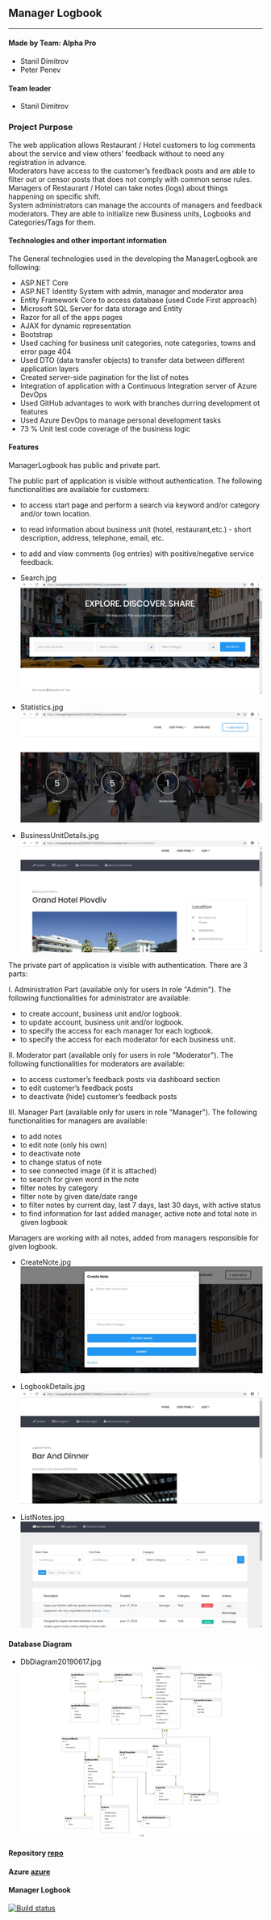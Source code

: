 ## Manager Logbook

----

#### Made by Team: Alpha Pro

- Stanil Dimitrov
- Peter Penev

#### Team leader
- Stanil Dimitrov

### Project Purpose
The web application allows Restaurant / Hotel customers to log comments about the service and view others’ feedback without to need any registration in advance.                    
Moderators have access to the customer’s feedback posts and are able to filter out or censor posts that does not comply with common sense rules.
Managers of Restaurant / Hotel can take notes (logs) about things happening on specific shift.     
System administrators can manage the accounts of managers and feedback moderators. 
They are able to initialize new Business units, Logbooks and Categories/Tags for them.

#### Technologies and other important information

The General technologies used in the developing the ManagerLogbook are following:
  - ASP.NET Core 
  - ASP.NET Identity System with admin, manager and moderator area 
  - Entity Framework Core to access database (used Code First approach)
  - Microsoft SQL Server for data storage and Entity 
  - Razor for all of the apps pages
  - AJAX for dynamic representation
  - Bootstrap
  - Used caching for business unit categories, note categories, towns and error page 404
  - Used DTO (data transfer objects) to transfer data between different application layers
  - Created server-side pagination for the list of notes
  - Integration of application with a Continuous Integration server of Azure DevOps
  - Used GitHub advantages to work with branches durring development ot features
  - Used Azure DevOps to manage personal development tasks
  - 73 % Unit test code coverage of the business logic
  
#### Features
ManagerLogbook has public and private part.

The public part of application is visible without authentication. 
The following functionalities are available for customers:
 - to access start page and perform a search via keyword and/or category and/or town location.
 - to read information about business unit (hotel, restaurant,etc.) - short description, address, telephone, email, etc.
 - to add and view comments (log entries) with positive/negative service feedback. 
 
 - Search.jpg ![](Search.jpg)
 
 - Statistics.jpg ![](Statistics.jpg)
 
 - BusinessUnitDetails.jpg ![](BusinessUnitDetails.jpg)
 
 The private part of application is visible with authentication.
 There are 3 parts: 
 
 I. Administration Part (available only for users in role "Admin").
 The following functionalities for administrator are available:
 
 - to create account, business unit and/or logbook.
 - to update account, business unit and/or logbook.
 - to specify the access for each manager for each logbook.
 - to specify the access for each moderator for each business unit.
 
 II. Moderator part (available only for users in role "Moderator").
 The following functionalities for moderators are available:
 
 - to access customer’s feedback posts via dashboard section
 - to edit customer’s feedback posts 
 - to deactivate (hide) customer’s feedback posts
 
 III. Manager Part (available only for users in role "Manager").
 The following functionalities for managers are available:
 - to add notes
 - to edit note (only his own)
 - to deactivate note 
 - to change status of note 
 - to see connected image (if it is attached)
 - to search for given word in the note
 - filter notes by category
 - filter note by given date/date range
 - to filter notes by current  day, last 7 days, last 30 days, with active status
 - to find information for last added manager, active note and total note in given logbook
 
Managers are working with all notes, added from managers responsible for given logbook. 

- CreateNote.jpg ![](CreateNote.jpg)

- LogbookDetails.jpg ![](LogbookDetails.jpg)

- ListNotes.jpg ![](ListNotes.jpg)


#### Database Diagram

- DbDiagram20190617.jpg ![](DbDiagram20190617.jpg)

#### Repository [repo]
#### Azure [azure]

[repo]: https://github.com/stanildimitrov/managerlogbook
[azure]: https://managerlogbookweb20190615103454223.azurewebsites.net/?fbclid=IwAR2NK81wGZhW-qtoO74LpaSn7eoIISDMKlaWv_QXPqL_mXIdng6zEK6tvlI

#### Manager Logbook
[![Build status](https://dev.azure.com/stanildimitrov/Manager%20Logbook/_apis/build/status/ManagerLogbook%20CI)](https://dev.azure.com/stanildimitrov/Manager%20Logbook/_build/results?buildId=46)

